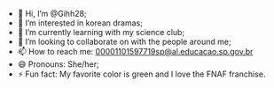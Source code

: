 - 👋 Hi, I’m @Gihh28;
- 👀 I’m interested in korean dramas;
- 🌱 I’m currently learning with my science club;
- 💞️ I’m looking to collaborate on with the people around me;
- 📫 How to reach me: 00001101597719sp@al.educacao.sp.gov.br
- 😄 Pronouns: She/her;
- ⚡ Fun fact: My favorite color is green and I love the FNAF franchise.

<!---
Gihh28/Gihh28 is a ✨ special ✨ repository because its `README.md` (this file) appears on your GitHub profile.
You can click the Preview link to take a look at your changes.
--->

